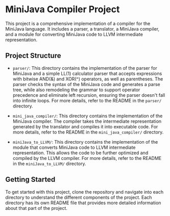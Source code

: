 # MiniJava Compiler Project

This project is a comprehensive implementation of a compiler for the MiniJava language. It includes a parser, a translator, a MiniJava compiler, and a module for converting MiniJava code to LLVM intermediate representation.

## Project Structure

- `parser/`: This directory contains the implementation of the parser for MiniJava and a simple LL(1) calculator parser that accepts expressions with bitwise AND(&) and XOR(^) operators, as well as parentheses. The parser checks the syntax of the MiniJava code and generates a parse tree, while also remodeling the grammar to support operator precedence and eliminate left recursion, ensuring the parser doesn't fall into infinite loops. For more details, refer to the README in the `parser/` directory.

- `mini_java_compiler/`: This directory contains the implementation of the MiniJava compiler. The compiler takes the intermediate representation generated by the translator and compiles it into executable code. For more details, refer to the README in the `mini_java_compiler/` directory.

- `miniJava_to_LLVM/`: This directory contains the implementation of the module that converts MiniJava code to LLVM intermediate representation. This allows the code to be further optimized and compiled by the LLVM compiler. For more details, refer to the README in the `miniJava_to_LLVM/` directory.

## Getting Started

To get started with this project, clone the repository and navigate into each directory to understand the different components of the project. Each directory has its own README file that provides more detailed information about that part of the project.
